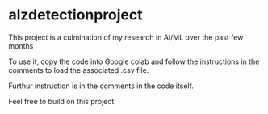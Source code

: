 # alzdetectionproject

This project is a culmination of my research in AI/ML over the past few months

To use it, copy the code into Google colab and follow the instructions in the comments to load the associated .csv file.

Furthur instruction is in the comments in the code itself.

Feel free to build on this project
